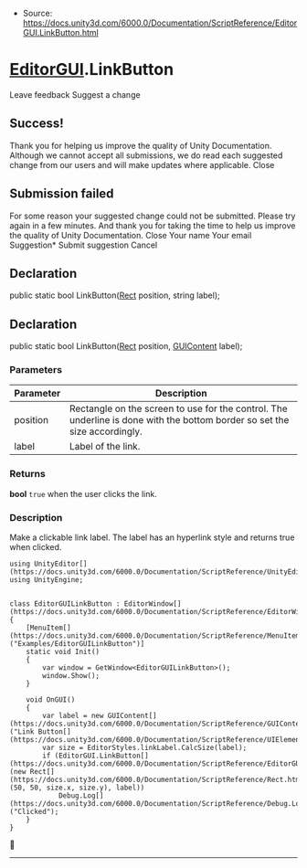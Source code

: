 * Source: https://docs.unity3d.com/6000.0/Documentation/ScriptReference/EditorGUI.LinkButton.html

#  [EditorGUI](https://docs.unity3d.com/6000.0/Documentation/ScriptReference/EditorGUI.html).LinkButton
Leave feedback
Suggest a change
## Success!
Thank you for helping us improve the quality of Unity Documentation. Although we cannot accept all submissions, we do read each suggested change from our users and will make updates where applicable.
Close
## Submission failed
For some reason your suggested change could not be submitted. Please <a>try again</a> in a few minutes. And thank you for taking the time to help us improve the quality of Unity Documentation.
Close
Your name Your email Suggestion* Submit suggestion
Cancel
## Declaration
public static bool LinkButton([Rect](https://docs.unity3d.com/6000.0/Documentation/ScriptReference/Rect.html) position, string label); 
## Declaration
public static bool LinkButton([Rect](https://docs.unity3d.com/6000.0/Documentation/ScriptReference/Rect.html) position, [GUIContent](https://docs.unity3d.com/6000.0/Documentation/ScriptReference/GUIContent.html) label); 
### Parameters
Parameter | Description  
---|---  
position | Rectangle on the screen to use for the control. The underline is done with the bottom border so set the size accordingly.  
label | Label of the link.  
### Returns
**bool** `true` when the user clicks the link. 
### Description
Make a clickable link label.
The label has an hyperlink style and returns true when clicked.
```
using UnityEditor[](https://docs.unity3d.com/6000.0/Documentation/ScriptReference/UnityEditor.html);
using UnityEngine;  
  

class EditorGUILinkButton : EditorWindow[](https://docs.unity3d.com/6000.0/Documentation/ScriptReference/EditorWindow.html)
{
    [MenuItem[](https://docs.unity3d.com/6000.0/Documentation/ScriptReference/MenuItem.html)("Examples/EditorGUILinkButton")]
    static void Init()
    {
        var window = GetWindow<EditorGUILinkButton>();
        window.Show();
    }  
  
    void OnGUI()
    {
        var label = new GUIContent[](https://docs.unity3d.com/6000.0/Documentation/ScriptReference/GUIContent.html)("Link Button[](https://docs.unity3d.com/6000.0/Documentation/ScriptReference/UIElements.Button.html)");
        var size = EditorStyles.linkLabel.CalcSize(label);
        if (EditorGUI.LinkButton[](https://docs.unity3d.com/6000.0/Documentation/ScriptReference/EditorGUI.LinkButton.html)(new Rect[](https://docs.unity3d.com/6000.0/Documentation/ScriptReference/Rect.html)(50, 50, size.x, size.y), label))
            Debug.Log[](https://docs.unity3d.com/6000.0/Documentation/ScriptReference/Debug.Log.html)("Clicked");
    }
}

```

* * *
